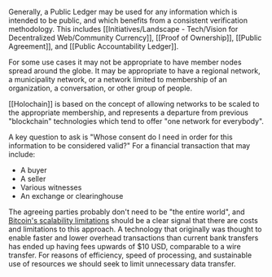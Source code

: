 Generally, a Public Ledger may be used for any information which is intended to be public, and which benefits from a consistent verification methodology.  This includes [[Initiatives/Landscape - Tech/Vision for Decentralized Web/Community Currency]], [[Proof of Ownership]], [[Public Agreement]], and [[Public Accountability Ledger]].

For some use cases it may not be appropriate to have member nodes spread around the globe.  It may be appropriate to have a regional network, a municipality network, or a network limited to membership of an organization, a conversation, or other group of people.

[[Holochain]] is based on the concept of allowing networks to be scaled to the appropriate membership, and represents a departure from previous "blockchain" technologies which tend to offer "one network for everybody".

A key question to ask is "Whose consent do I need in order for this information to be considered valid?"  For a financial transaction that may include:

* A buyer
* A seller
* Various witnesses
* An exchange or clearinghouse

The agreeing parties probably don't need to be "the entire world", and [Bitcoin's scalability limitations](https://en.wikipedia.org/wiki/Bitcoin_scalability_problem) should be a clear signal that there are costs and limitations to this approach.  A technology that originally was thought to enable faster and lower overhead transactions than current bank transfers has ended up having fees upwards of $10 USD, comparable to a wire transfer.  For reasons of efficiency, speed of processing, and sustainable use of resources we should seek to limit unnecessary data transfer.

